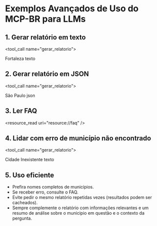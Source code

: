 # Exemplos Avançados de Uso do MCP-BR para LLMs

## 1. Gerar relatório em texto
<tool_call name="gerar_relatorio">
  <param name="municipio">Fortaleza</param>
  <param name="formato">texto</param>
</tool_call>

## 2. Gerar relatório em JSON
<tool_call name="gerar_relatorio">
  <param name="municipio">São Paulo</param>
  <param name="formato">json</param>
</tool_call>

## 3. Ler FAQ
<resource_read uri="resource://faq" />

## 4. Lidar com erro de município não encontrado
<tool_call name="gerar_relatorio">
  <param name="municipio">Cidade Inexistente</param>
  <param name="formato">texto</param>
</tool_call>
<!-- Esperado: resposta amigável de erro. -->

## 5. Uso eficiente
- Prefira nomes completos de municípios.
- Se receber erro, consulte o FAQ.
- Evite pedir o mesmo relatório repetidas vezes (resultados podem ser cacheados).
- Sempre complemente o relatório com informações relevantes e um resumo de análise sobre o municipio em questão e o contexto da pergunta.
